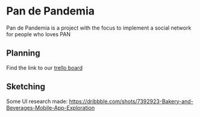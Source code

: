 # Pan de Pandemia
Pan de Pandemia is a project with the focus to implement a social network for people who loves PAN

## Planning
Find the link to our [trello board](https://trello.com/b/5fddIb2m/pandepandemia)

## Sketching
Some UI research made:
https://dribbble.com/shots/7392923-Bakery-and-Beverages-Mobile-App-Exploration
